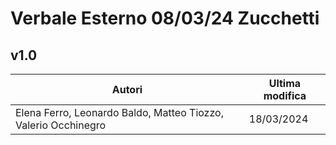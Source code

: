 # Verbale Esterno 08/03/24 Zucchetti

## v1.0

|                            Autori                            |Ultima modifica|
|--------------------------------------------------------------|---------------|
|Elena Ferro, Leonardo Baldo, Matteo Tiozzo, Valerio Occhinegro|   18/03/2024  |